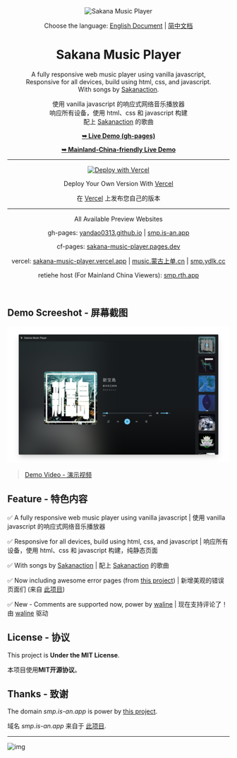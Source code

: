 <div align="center">
  
  <img src="https://xingqiu-tuchuang-1256524210.cos.ap-shanghai.myqcloud.com/5115/SMP.png" alt="Sakana Music Player">

  Choose the language: [English Document](./en/) | [简中文档](./zh_hans/)

  # Sakana Music Player

  A fully responsive web music player using vanilla javascript, <br />Responsive for all devices, build using html, css, and javascript. <br />With songs by [Sakanaction](https://sakanaction.jp/).

  使用 vanilla javascript 的响应式网络音乐播放器<br />响应所有设备，使用 html、css 和 javascript 构建<br />配上 [Sakanaction](https://sakanaction.jp/) 的歌曲

  <a href="https://smp.is-an.app/"><strong>➥ Live Demo (gh-pages)</strong></a>
  
  <a href="https://smp.rth.app/"><strong>➥ Mainland-China-friendly Live Demo</strong></a>
  
  ----------
  
  [![Deploy with Vercel](https://vercel.com/button)](https://vercel.com/new/clone?repository-url=https%3A%2F%2Fgithub.com%2Fvercel%2Fnext.js%2Ftree%2Fcanary%2Fexamples%2Fhello-world&project-name=sakana-music-player&repository-name=SakanaMusicPlayer&demo-title=Sakana%20Music%20Player&demo-description=A%20fully%20responsive%20web%20music%20player%20with%20songs%20by%20Sakanaction.&demo-url=https%3A%2F%2Fsmp.is-an.app&demo-image=https%3A%2F%2Fxingqiu-tuchuang-1256524210.cos.ap-shanghai.myqcloud.com%2F5115%2F20221128221852.png)
  
  Deploy Your Own Version With [Vercel](https://vercel.com/new/clone?repository-url=https%3A%2F%2Fgithub.com%2Fvercel%2Fnext.js%2Ftree%2Fcanary%2Fexamples%2Fhello-world&project-name=sakana-music-player&repository-name=SakanaMusicPlayer&demo-title=Sakana%20Music%20Player&demo-description=A%20fully%20responsive%20web%20music%20player%20with%20songs%20by%20Sakanaction.&demo-url=https%3A%2F%2Fsmp.is-an.app&demo-image=https%3A%2F%2Fxingqiu-tuchuang-1256524210.cos.ap-shanghai.myqcloud.com%2F5115%2F20221128221852.png)

  在 [Vercel](https://vercel.com/new/clone?repository-url=https%3A%2F%2Fgithub.com%2Fvercel%2Fnext.js%2Ftree%2Fcanary%2Fexamples%2Fhello-world&project-name=sakana-music-player&repository-name=SakanaMusicPlayer&demo-title=Sakana%20Music%20Player&demo-description=A%20fully%20responsive%20web%20music%20player%20with%20songs%20by%20Sakanaction.&demo-url=https%3A%2F%2Fsmp.is-an.app&demo-image=https%3A%2F%2Fxingqiu-tuchuang-1256524210.cos.ap-shanghai.myqcloud.com%2F5115%2F20221128221852.png) 上发布您自己的版本

  ----------

  All Available Preview Websites
  
  gh-pages: [yandao0313.github.io](https://yandao0313.github.io/SakanaMusicPlayer/) | [smp.is-an.app](https://smp.is-an.app/)

  cf-pages: [sakana-music-player.pages.dev](https://sakana-music-player.pages.dev/)

  vercel: [sakana-music-player.vercel.app](https://sakana-music-player.vercel.app/) | [music.蒙古上单.cn](https://music.xn--fhqw2khm122n.cn/) | [smp.ydlk.cc](https://smp.ydlk.cc/)

  retiehe host (For Mainland China Viewers): [smp.rth.app](https://smp.rth.app/)

</div>

<br />

## Demo Screeshot - 屏幕截图

![Sakana Music Player Desktop Demo](./profile_img/screely-1669785889819.png "Desktop Demo")

> [Demo Video - 演示视频](https://youtu.be/izUETrfEoMs)

## Feature - 特色内容

✅ A fully responsive web music player using vanilla javascript | 使用 vanilla javascript 的响应式网络音乐播放器

✅ Responsive for all devices, build using html, css, and javascript | 响应所有设备，使用 html、css 和 javascript 构建，纯静态页面

✅ With songs by [Sakanaction](https://sakanaction.jp/) | 配上 [Sakanaction](https://sakanaction.jp/) 的歌曲

✅ Now including awesome error pages (from [this project](https://github.com/tarampampam/error-pages)) | 新增美观的错误页面们 (来自 [此项目](https://github.com/tarampampam/error-pages))

✅ New - Comments are supported now, power by [waline](https://waline.js.org/) | 现在支持评论了！由 [waline](https://waline.js.org/) 驱动

## License - 协议

This project is **Under the MIT License**. 

本项目使用**MIT开源协议**。

## Thanks - 致谢

<!---
Source Code is based on the repo [music-player](https://github.com/codewithsadee/music-player) by @codewithsadee .
--->

The domain *smp.is-an.app* is power by [this project](https://github.com/tarampampam/free-domains).

<!---
源代码基于 @codewithsadee 的仓库：[music-player](https://github.com/codewithsadee/music-player) 。
--->

域名 *smp.is-an.app* 来自于 [此项目](https://github.com/tarampampam/free-domains).

----------

![img](https://xingqiu-tuchuang-1256524210.cos.ap-shanghai.myqcloud.com/5115/main_SakanaMusicPlayer.jpeg)